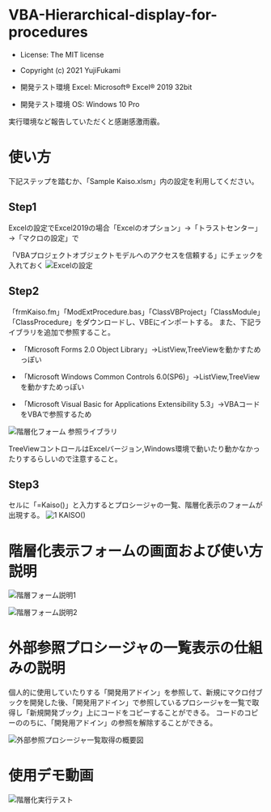 # VBA-Hierarchical-display-for-procedures
- License: The MIT license

- Copyright (c) 2021 YujiFukami

- 開発テスト環境 Excel: Microsoft® Excel® 2019 32bit 

- 開発テスト環境 OS: Windows 10 Pro

実行環境など報告していただくと感謝感激雨霰。

# 使い方

下記ステップを踏むか、「Sample Kaiso.xlsm」内の設定を利用してください。

## Step1
Excelの設定でExcel2019の場合「Excelのオプション」→「トラストセンター」→「マクロの設定」で

「VBAプロジェクトオブジェクトモデルへのアクセスを信頼する」にチェックを入れておく
![Excelの設定](https://user-images.githubusercontent.com/73621859/126287884-57db4a75-3f34-4b35-b23d-f705067a1869.jpg)

## Step2
「frmKaiso.fm」「ModExtProcedure.bas」「ClassVBProject」「ClassModule」「ClassProcedure」をダウンロードし、VBEにインポートする。
また、下記ライブラリを追加で参照すること。

- 「Microsoft Forms 2.0 Object Library」→ListView,TreeViewを動かすためっぽい

- 「Microsoft Windows Common Controls 6.0(SP6)」→ListView,TreeViewを動かすためっぽい

- 「Microsoft Visual Basic for Applications Extensibility 5.3」→VBAコードをVBAで参照するため

![階層化フォーム 参照ライブラリ](https://user-images.githubusercontent.com/73621859/128787617-59d52e7e-0439-4f6c-9877-4bfe11e8d745.jpg)

TreeViewコントロールはExcelバージョン,Windows環境で動いたり動かなかったりするらしいので注意すること。


## Step3
セルに「=Kaiso()」と入力するとプロシージャの一覧、階層化表示のフォームが出現する。
![1 KAISO()](https://user-images.githubusercontent.com/73621859/126260383-018720ef-904d-48ed-a82c-41041c497c89.jpg)

# 階層化表示フォームの画面および使い方説明
![階層フォーム説明1](https://user-images.githubusercontent.com/73621859/128684001-6fba88ef-dc7f-4ec6-bf7d-f79c0692b225.jpg)

![階層フォーム説明2](https://user-images.githubusercontent.com/73621859/128684028-3413017b-b556-4c15-b247-87dbd582f6e8.jpg)

# 外部参照プロシージャの一覧表示の仕組みの説明

個人的に使用していたりする「開発用アドイン」を参照して、新規にマクロ付ブックを開発した後、「開発用アドイン」で参照しているプロシージャを一覧で取得し「新規開発ブック」上にコードをコピーすることができる。
コードのコピーののちに、「開発用アドイン」の参照を解除することができる。

![外部参照プロシージャ一覧取得の概要図](https://user-images.githubusercontent.com/73621859/131796576-9489b7d6-f7d0-4af8-8345-eb380cd35731.jpg)

# 使用デモ動画
![階層化実行テスト](https://user-images.githubusercontent.com/73621859/128684086-2a0e3bdd-f528-48b0-b148-f86db97ca655.gif)

